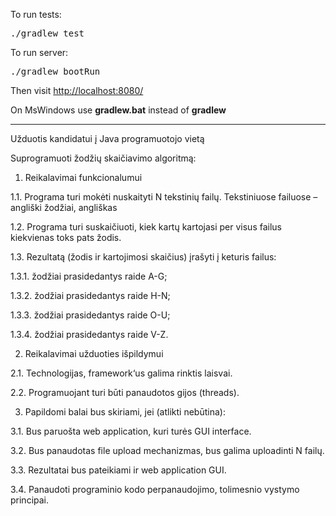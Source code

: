 To run tests:
<pre>./gradlew test</pre>

To run server:
<pre>./gradlew bootRun</pre>

Then visit <a href="http://localhost:8080/">http://localhost:8080/</a>

On MsWindows use <b>gradlew.bat</b> instead of <b>gradlew</b>

<hr/>

Užduotis kandidatui į Java programuotojo vietą

Suprogramuoti žodžių skaičiavimo algoritmą:

1. Reikalavimai funkcionalumui

1.1. Programa turi mokėti nuskaityti N tekstinių failų. Tekstiniuose failuose – angliški žodžiai, angliškas

1.2. Programa turi suskaičiuoti, kiek kartų kartojasi per visus failus kiekvienas toks pats žodis.

1.3. Rezultatą (žodis ir kartojimosi skaičius) įrašyti į keturis failus:

1.3.1. žodžiai prasidedantys raide A-G;

1.3.2. žodžiai prasidedantys raide H-N;

1.3.3. žodžiai prasidedantys raide O-U;

1.3.4. žodžiai prasidedantys raide V-Z.

2. Reikalavimai užduoties išpildymui

2.1. Technologijas, framework‘us galima rinktis laisvai.

2.2. Programuojant turi būti panaudotos gijos (threads).

3. Papildomi balai bus skiriami, jei (atlikti nebūtina):

3.1. Bus paruošta web application, kuri turės GUI interface.

3.2. Bus panaudotas file upload mechanizmas, bus galima uploadinti N failų.

3.3. Rezultatai bus pateikiami ir web application GUI.

3.4. Panaudoti programinio kodo perpanaudojimo, tolimesnio vystymo principai.
